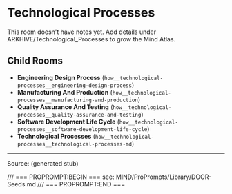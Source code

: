 # Technological Processes

This room doesn't have notes yet. Add details under ARKHIVE/Technological_Processes to grow the Mind Atlas.

## Child Rooms
- **Engineering Design Process** (`how__technological-processes__engineering-design-process`)
- **Manufacturing And Production** (`how__technological-processes__manufacturing-and-production`)
- **Quality Assurance And Testing** (`how__technological-processes__quality-assurance-and-testing`)
- **Software Development Life Cycle** (`how__technological-processes__software-development-life-cycle`)
- **Technological Processes** (`how__technological-processes__technological-processes-md`)

---
Source: (generated stub)

/// === PROPROMPT:BEGIN ===
see: MIND/ProPrompts/Library/DOOR-Seeds.md
/// === PROPROMPT:END ===
